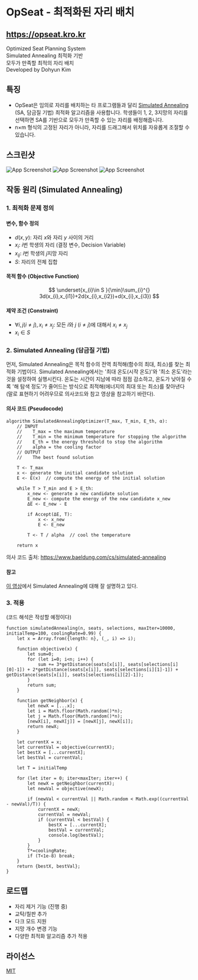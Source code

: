

# OpSeat - 최적화된 자리 배치
## https://opseat.kro.kr
Optimized Seat Planning System <br>
Simulated Annealing 최적화 기반 <br>
모두가 만족할 최적의 자리 배치 <br>
Developed by Dohyun Kim
## 특징
- OpSeat은 임의로 자리를 배치하는 타 프로그램들과 달리 [Simulated Annealing](https://en.wikipedia.org/wiki/Simulated_annealing) (SA, 담금질 기법) 최적화 알고리즘을 사용합니다. 학생들이 1, 2, 3지망의 자리를 선택하면 SA를 기반으로 모두가 만족할 수 있는 자리를 배정해줍니다.
- n×m 형식의 고정된 자리가 아니라, 자리를 드래그해서 위치를 자유롭게 조절할 수 있습니다.
## 스크린샷

![App Screenshot](https://i.ibb.co/zb9g8n8/2024-10-13-145208.png)
![App Screenshot](https://i.ibb.co/fMMnBx4/2024-10-13-145234.png)
![App Screenshot](https://i.ibb.co/6Y345mX/2024-10-13-145549.png)


## 작동 원리 (Simulated Annealing)
### 1. 최적화 문제 정의
#### 변수, 함수 정의
- $d(x, y)$: 자리 $x$와 자리 $y$ 사이의 거리
- $x_{i}$: $i$번 학생의 자리 (결정 변수, Decision Variable)
- $x_{ij}$: $i$번 학생의 $j$지망 자리
- $S$: 자리의 전체 집합
#### 목적 함수 (Objective Function)
$$
\underset{x_{i}\in S }{\min}\sum_{i}^{} 3d(x_{i},x_{i1})+2d(x_{i},x_{i2})+d(x_{i},x_{i3})
$$
#### 제약 조건 (Constraint)
- $\forall i,j(i\not=j ), x_{i}\not=x_{j}$: 모든 $i$와 $j$ ($i\not=j$)에 대해서 $x_{i}\not=x_{j}$
- $x_{i}\in S$

### 2. Simulated Annealing (담금질 기법)
먼저, Simulated Annealing은 목적 함수의 전역 최적해(함수의 최대, 최소)를 찾는 최적화 기법이다. Simulated Annealing에서는 '최대 온도(시작 온도)'와 '최소 온도'라는 것을 설정하여 실행시킨다. 온도는 시간이 지남에 따라 점점 감소하고, 온도가 낮아질 수록 '해 탐색 정도'가 줄어드는 방식으로 최적해(에너지의 최대 또는 최소)를 찾아낸다 (말로 표현하기 어려우므로 의사코드와 참고 영상을 참고하기 바란다).
#### 의사 코드 (Pseudocode)
```
algorithm SimulatedAnnealingOptimizer(T_max, T_min, E_th, α):
    // INPUT
    //    T_max = the maximum temperature
    //    T_min = the minimum temperature for stopping the algorithm
    //    E_th = the energy threshold to stop the algorithm
    //    alpha = the cooling factor
    // OUTPUT
    //    The best found solution

    T <- T_max
    x <- generate the initial candidate solution
    E <- E(x)  // compute the energy of the initial solution

    while T > T_min and E > E_th:
        x_new <- generate a new candidate solution
        E_new <- compute the energy of the new candidate x_new
        ΔE <- E_new - E

        if Accept(ΔE, T):
            x <- x_new
            E <- E_new

        T <- T / alpha  // cool the temperature

    return x
```
의사 코드 출처: https://www.baeldung.com/cs/simulated-annealing
#### 참고
[이 영상](https://youtu.be/eBmU1ONJ-os)에서 Simulated Annealing에 대해 잘 설명하고 있다.

### 3. 적용
(코드 해석은 작성할 예정이다)
```
function simulatedAnnealing(n, seats, selections, maxIter=10000, initialTemp=100, coolingRate=0.99) {
    let x = Array.from({length: n}, (_, i) => i);

    function objective(x) {
        let sum=0;
        for (let i=0; i<n; i++) {
            sum += 3*getDistance(seats[x[i]], seats[selections[i][0]-1]) + 2*getDistance(seats[x[i]], seats[selections[i][1]-1]) + getDistance(seats[x[i]], seats[selections[i][2]-1]);
        }
        return sum;
    }

    function getNeighbor(x) {
        let newX = [...x];
        let i = Math.floor(Math.random()*n);
        let j = Math.floor(Math.random()*n);
        [newX[i], newX[j]] = [newX[j], newX[i]];
        return newX;
    }

    let currentX = x;
    let currentVal = objective(currentX);
    let bestX = [...currentX];
    let bestVal = currentVal;

    let T = initialTemp

    for (let iter = 0; iter<maxIter; iter++) {
        let newX = getNeighbor(currentX);
        let newVal = objective(newX);

        if (newVal < currentVal || Math.random < Math.exp((currentVal - newVal)/T)) {
            currentX = newX;
            currentVal = newVal;
            if (currentVal < bestVal) {
                bestX = [...currentX];
                bestVal = currentVal;
                console.log(bestVal);
            }
        }
        T*=coolingRate;
        if (T<1e-8) break;
    }
    return {bestX, bestVal};
}
```
    

## 로드맵

- 자리 제거 기능 (진행 중)
- 교탁/칠판 추가
- 다크 모드 지원
- 지망 개수 변경 기능
- 다양한 최적화 알고리즘 추가 적용

## 라이선스
[MIT](https://choosealicense.com/licenses/mit/)

